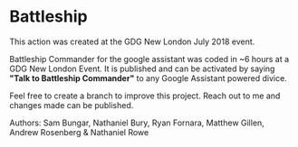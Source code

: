 # Battleship

This action was created at the GDG New London July 2018 event.

Battleship Commander for the google assistant was coded in ~6 hours at a GDG New London Event. It is published and can be activated by saying **"Talk to Battleship Commander"** to any Google Assistant powered divice.

Feel free to create a branch to improve this project. Reach out to me and changes made can be published.

Authors:
Sam Bungar,
Nathaniel Bury,
Ryan Fornara,
Matthew Gillen,
Andrew Rosenberg &
Nathaniel Rowe
